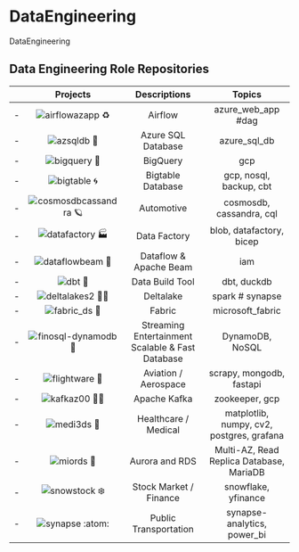 # DataEngineering
DataEngineering


## Data Engineering Role Repositories


| | Projects | Descriptions | Topics | 
| - | :-: | :-: | :-: |
| - | ![airflowazapp ♻️](https://github.com/miozilla/airflowazapp) | Airflow | azure_web_app #dag |
| - | ![azsqldb 🏢](https://github.com/miozilla/azsqldb) | Azure SQL Database | azure_sql_db |
| - | ![bigquery 🔎](https://github.com/miozilla/bigquery) | BigQuery | gcp |
| - | ![bigtable 🌀](https://github.com/miozilla/bigtable) | Bigtable Database | gcp, nosql, backup, cbt |
| - | ![cosmosdbcassandra 🪐](https://github.com/miozilla/cosmosdbcassandra) | Automotive | cosmosdb, cassandra, cql |
| - | ![datafactory 🏭](https://github.com/miozilla/datafactory) | Data Factory | blob, datafactory, bicep |
| - | ![dataflowbeam 🗼](https://github.com/miozilla/dataflowbeam) | Dataflow & Apache Beam | iam |
| - | ![dbt 🦆](https://github.com/miozilla/dbt)  | Data Build Tool | dbt, duckdb |
| - | ![deltalakes2 🤽‍♀️](https://github.com/miozilla/deltalakes2) | Deltalake | spark # synapse |
| - | ![fabric_ds 👚](https://github.com/miozilla/fabric_ds) | Fabric | microsoft_fabric |
| - | ![finosql-dynamodb 🧴](https://github.com/miozilla/finosql-dynamodb) | Streaming Entertainment Scalable & Fast Database | DynamoDB, NoSQL |
| - | ![flightware 🛫](https://github.com/miozilla/flightware) | Aviation / Aerospace | scrapy, mongodb, fastapi |
| - | ![kafkaz00 🦘🦓](https://github.com/miozilla/kafkaz00) | Apache Kafka | zookeeper, gcp |
| - | ![medi3ds 🩻](https://github.com/miozilla/medi3ds) | Healthcare / Medical | matplotlib, numpy, cv2, postgres, grafana |
| - | ![miords 🌌](https://github.com/miozilla/miords) | Aurora and RDS | Multi-AZ, Read Replica Database, MariaDB |
| - | ![snowstock ❄️](https://github.com/miozilla/snowstock) | Stock Market / Finance | snowflake, yfinance |
| - | ![synapse :atom:](https://github.com/miozilla/synapse) | Public Transportation | synapse-analytics, power_bi |

